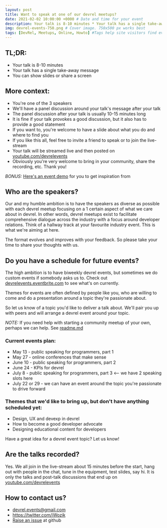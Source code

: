 ```yaml
---
layout: post
title: Want to speak at one of our devrel meetups?
date: 2021-02-02 10:00:00 +0000 # Date and time for your event
description: Your talk is 8-10 minutes * Your talk has a single take-away message * You can show slides or share a screen * Read on for more context and FAQ # Post description
img: devrel-events-750.png # Cover image. 750x500 px works best 
tags: [DevRel, Meetups, Online, Howto] #Tags help site visitors find events. Add an own tag i.e. DevrelFolks and a city, if you feel like it 
---
```


## TL;DR:
* Your talk is 8-10 minutes
* Your talk has a single take-away message
* You can show slides or share a screen

## More context:
* You're one of the 3 speakers
* We'll have a panel discussion around your talk's message after your talk
* The panel discussion after your talk is usually 10-15 minutes long
* It is fine if your talk provokes a good discussion, but it also has to provide a good statement
* If you want to, you're welcome to have a slide about what you do and where to find you
* If you like this all, feel free to invite a friend to speak or to join the live-stream
* Your talk will be streamed live and then posted on [youtube.com/devrelevents](https://www.youtube.com/devrelevents)
* Obviously you're very welcome to bring in your community, share the recording, etc. Thank you!

*BONUS:* [Here's an event demo](https://www.youtube.com/watch?v=YHj5HiV2fPA) for you to get inspiration from

## Who are the speakers?
Our and my humble ambition is to have the speakers as diverse as possible with each devrel meetup focusing on a 1 certain aspect of what we care about in devrel. In other words, devrel meetups exist to facilitate comprehensive dialogue across the industry with a focus around developer relations. Think of a hallway track at your favourite industry event. This is what we're aiming at here.

The format evolves and improves with your feedback. So please take your time to share your thoughts with us.

## Do you have a schedule for future events?
The high ambition is to have biweekly devrel events, but sometimes we do custom events if somebody asks us to. Check out [devrelevents.eventbrite.com](https://devrelevents.eventbrite.com/) to see what's on currently.

Themes for events are often defined by people like you, who are willing to come and do a presentation around a topic they're passionate about.

So let us know of a topic you'd like to deliver a talk about. We'll pair you up with peers and will arrange a devrel event around your topic.

*NOTE:* If you need help with starting a community meetup of your own, perhaps we can help. See [readme.md](/README.md)

### Current events plan:
* May 13 - public speaking for programmers, part 1
* May 27 - online conferences that make sense
* June 10 - public speaking for programmers, part 2
* June 24 - KPIs for devrel
* July 8 - public speaking for programmers, part 3 <-- we have 2 speaking slots here
* July 22 or 29 - we can have an event around the topic you're passionate to drive forward

### Themes that we'd like to bring up, but don't have anything scheduled yet:
* Design, UX and devexp in devrel
* How to become a good developer advocate
* Designing educational content for developers

Have a great idea for a devrel event topic? Let us know!

## Are the talks recorded?
Yes. We all join in the live-stream about 15 minutes before the start, hang out with people in the chat, tune in the equipment, test slides, say hi. It is only the talks and post-talk discussions that end up on [youtube.com/devrelevents](https://www.youtube.com/devrelevents)

## How to contact us?
* devrel.events@gmail.com
* https://twitter.com/iWozik
* [Raise an issue](https://github.com/tooevangelist/tooevangelist.github.io/issues) at github
